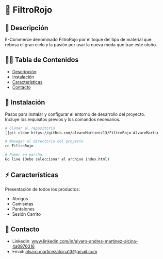 # 🌹 FiltroRojo

## 🧩 Descripción

E-Commerce denominado FiltroRojo por el toque del tipo de material que rebosa el gran cielo y la pasión por usar la nueva moda que trae este otoño. 

## 🕵️‍♂️ Tabla de Contenidos

- [Descripción](#descripción)
- [Instalación](#instalación)
- [Características](#Características)
- [Contacto](#contacto)

## 💾 Instalación

Pasos para instalar y configurar el entorno de desarrollo del proyecto. Incluye los requisitos previos y los comandos necesarios.

```bash
# Clonar el repositorio
[[git clone https://github.com/alvaroMartinez13/FiltroRojo-AlvaroMartinez.git

# Navegar al directorio del proyecto
cd FiltroRojo

# Poner en marcha
Go live (Debe seleccionar el archivo index.html)
```
## ⚡ Características
Presentación de todos los productos:
- Abrigos
- Camisetas
- Pantalones
- Sesión Carrito

## 📒 Contacto
- LinkedIn: www.linkedin.com/in/alvaro-andres-martinez-alcina-4a0976316
- Email: alvaro.martinezalcina13@gmail.com
